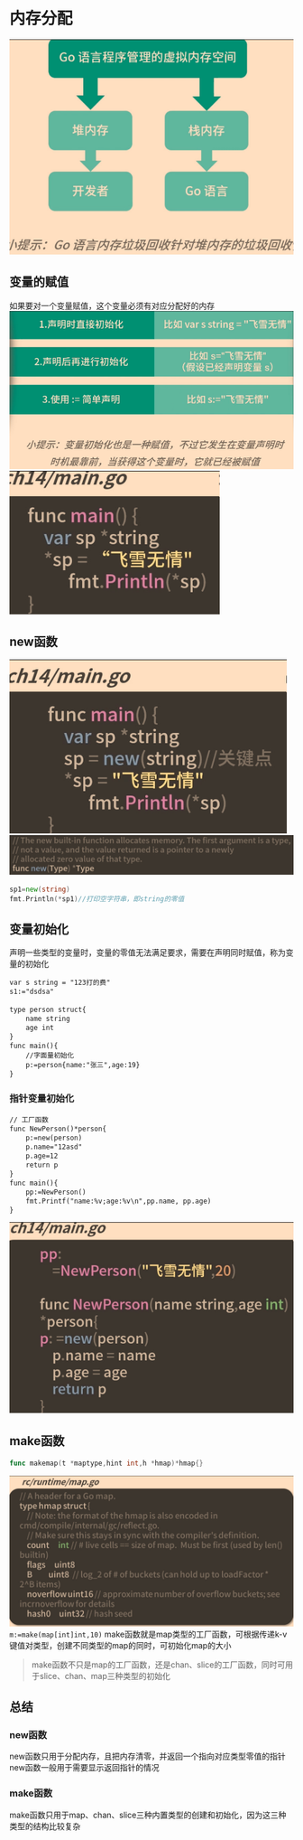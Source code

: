 # 内存分配

![](img/速通_14_内存分配0.png)
## 变量的赋值
如果要对一个变量赋值，这个变量必须有对应分配好的内存
![](img/速通_14_内存分配1.png)
![](img/速通_14_内存分配2.png)
## new函数
![](img/速通_14_内存分配3.png)
![](img/速通_14_内存分配4.png)
```go
sp1=new(string)
fmt.Println(*sp1)//打印空字符串，即string的零值
```
## 变量初始化
声明一些类型的变量时，变量的零值无法满足要求，需要在声明同时赋值，称为变量的初始化
```golang
var s string = "123打的费"
s1:="dsdsa"

type person struct{
	name string
	age int
}
func main(){
	//字面量初始化
	p:=person{name:"张三",age:19}
}
```
### 指针变量初始化
```golang
// 工厂函数
func NewPerson()*person{
	p:=new(person)
	p.name="12asd"
	p.age=12
	return p
}
func main(){
	pp:=NewPerson()
	fmt.Printf("name:%v;age:%v\n",pp.name, pp.age)
}
```
![](img/速通_14_内存分配5.png)

## make函数
```go
func makemap(t *maptype,hint int,h *hmap)*hmap{}
```
![](img/速通_14_内存分配6.png)
`m:=make(map[int]int,10)`
make函数就是map类型的工厂函数，可根据传递k-v键值对类型，创建不同类型的map的同时，可初始化map的大小
> make函数不只是map的工厂函数，还是chan、slice的工厂函数，同时可用于slice、chan、map三种类型的初始化


## 总结
### new函数
new函数只用于分配内存，且把内存清零，并返回一个指向对应类型零值的指针
new函数一般用于需要显示返回指针的情况
### make函数
make函数只用于map、chan、slice三种内置类型的创建和初始化，因为这三种类型的结构比较复杂